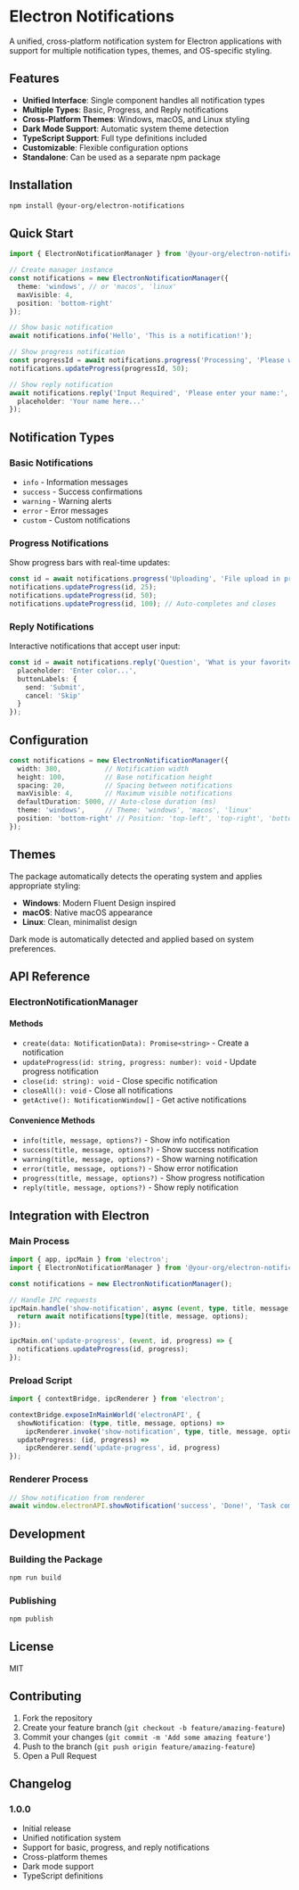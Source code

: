 # Electron Notifications

A unified, cross-platform notification system for Electron applications with support for multiple notification types, themes, and OS-specific styling.

## Features

- **Unified Interface**: Single component handles all notification types
- **Multiple Types**: Basic, Progress, and Reply notifications
- **Cross-Platform Themes**: Windows, macOS, and Linux styling
- **Dark Mode Support**: Automatic system theme detection
- **TypeScript Support**: Full type definitions included
- **Customizable**: Flexible configuration options
- **Standalone**: Can be used as a separate npm package

## Installation

```bash
npm install @your-org/electron-notifications
```

## Quick Start

```typescript
import { ElectronNotificationManager } from '@your-org/electron-notifications';

// Create manager instance
const notifications = new ElectronNotificationManager({
  theme: 'windows', // or 'macos', 'linux'
  maxVisible: 4,
  position: 'bottom-right'
});

// Show basic notification
await notifications.info('Hello', 'This is a notification!');

// Show progress notification
const progressId = await notifications.progress('Processing', 'Please wait...');
notifications.updateProgress(progressId, 50);

// Show reply notification
await notifications.reply('Input Required', 'Please enter your name:', {
  placeholder: 'Your name here...'
});
```

## Notification Types

### Basic Notifications
- `info` - Information messages
- `success` - Success confirmations
- `warning` - Warning alerts
- `error` - Error messages
- `custom` - Custom notifications

### Progress Notifications
Show progress bars with real-time updates:

```typescript
const id = await notifications.progress('Uploading', 'File upload in progress...');
notifications.updateProgress(id, 25);
notifications.updateProgress(id, 50);
notifications.updateProgress(id, 100); // Auto-completes and closes
```

### Reply Notifications
Interactive notifications that accept user input:

```typescript
const id = await notifications.reply('Question', 'What is your favorite color?', {
  placeholder: 'Enter color...',
  buttonLabels: {
    send: 'Submit',
    cancel: 'Skip'
  }
});
```

## Configuration

```typescript
const notifications = new ElectronNotificationManager({
  width: 380,           // Notification width
  height: 100,          // Base notification height
  spacing: 20,          // Spacing between notifications
  maxVisible: 4,        // Maximum visible notifications
  defaultDuration: 5000, // Auto-close duration (ms)
  theme: 'windows',     // Theme: 'windows', 'macos', 'linux'
  position: 'bottom-right' // Position: 'top-left', 'top-right', 'bottom-left', 'bottom-right'
});
```

## Themes

The package automatically detects the operating system and applies appropriate styling:

- **Windows**: Modern Fluent Design inspired
- **macOS**: Native macOS appearance
- **Linux**: Clean, minimalist design

Dark mode is automatically detected and applied based on system preferences.

## API Reference

### ElectronNotificationManager

#### Methods

- `create(data: NotificationData): Promise<string>` - Create a notification
- `updateProgress(id: string, progress: number): void` - Update progress notification
- `close(id: string): void` - Close specific notification
- `closeAll(): void` - Close all notifications
- `getActive(): NotificationWindow[]` - Get active notifications

#### Convenience Methods

- `info(title, message, options?)` - Show info notification
- `success(title, message, options?)` - Show success notification
- `warning(title, message, options?)` - Show warning notification
- `error(title, message, options?)` - Show error notification
- `progress(title, message, options?)` - Show progress notification
- `reply(title, message, options?)` - Show reply notification

## Integration with Electron

### Main Process

```typescript
import { app, ipcMain } from 'electron';
import { ElectronNotificationManager } from '@your-org/electron-notifications';

const notifications = new ElectronNotificationManager();

// Handle IPC requests
ipcMain.handle('show-notification', async (event, type, title, message, options) => {
  return await notifications[type](title, message, options);
});

ipcMain.on('update-progress', (event, id, progress) => {
  notifications.updateProgress(id, progress);
});
```

### Preload Script

```typescript
import { contextBridge, ipcRenderer } from 'electron';

contextBridge.exposeInMainWorld('electronAPI', {
  showNotification: (type, title, message, options) => 
    ipcRenderer.invoke('show-notification', type, title, message, options),
  updateProgress: (id, progress) => 
    ipcRenderer.send('update-progress', id, progress)
});
```

### Renderer Process

```typescript
// Show notification from renderer
await window.electronAPI.showNotification('success', 'Done!', 'Task completed successfully');
```

## Development

### Building the Package

```bash
npm run build
```

### Publishing

```bash
npm publish
```

## License

MIT

## Contributing

1. Fork the repository
2. Create your feature branch (`git checkout -b feature/amazing-feature`)
3. Commit your changes (`git commit -m 'Add some amazing feature'`)
4. Push to the branch (`git push origin feature/amazing-feature`)
5. Open a Pull Request

## Changelog

### 1.0.0
- Initial release
- Unified notification system
- Support for basic, progress, and reply notifications
- Cross-platform themes
- Dark mode support
- TypeScript definitions